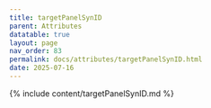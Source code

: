 ```yaml
---
title: targetPanelSynID
parent: Attributes
datatable: true
layout: page
nav_order: 83
permalink: docs/attributes/targetPanelSynID.html
date: 2025-07-16
---
```

{% include content/targetPanelSynID.md %}
